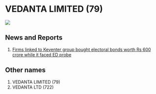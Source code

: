 # VEDANTA LIMITED (79)

![](https://media.assettype.com/newslaundry%2F2024-03%2F3f03d39a-aef8-4520-8fa7-e8554ead1d07%2Fbonds.jpg?auto=format%2Ccompress&fit=max&format=webp&w=1200&dpr=1.3)

## News and Reports

1. [Firms linked to Keventer group bought electoral bonds worth Rs 600 crore while it faced ED probe](https://www.newslaundry.com/2024/03/15/firms-linked-to-keventer-group-bought-electoral-bonds-worth-rs-600-crore-while-it-faced-ed-probe)

## Other names
1. VEDANTA LIMITED (79)
1. VEDANTA LTD (722)


